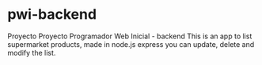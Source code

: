# pwi-backend
Proyecto Proyecto Programador Web Inicial - backend
This is an app to list supermarket products, made in node.js express
you can update, delete and modify the list.
